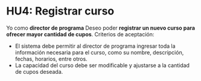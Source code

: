 # HU4: Registrar curso

Yo como **director de programa**
Deseo poder **registrar un nuevo curso para ofrecer mayor cantidad de cupos**.
Criterios de aceptación:
- El sistema debe permitir al director de programa ingresar toda la información necesaria para el curso, como su nombre, descripción, fechas, horarios, entre otros.
- La capacidad del curso debe ser modificable y ajustarse a la cantidad de cupos deseada.